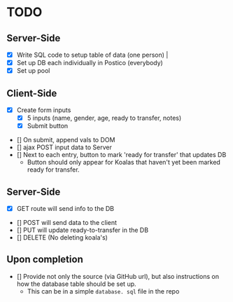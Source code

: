 # TODO

## Server-Side

- [x] Write SQL code to setup table of data (one person) |
- [x] Set up DB each individually in Postico (everybody)
- [x] Set up pool

## Client-Side

- [x] Create form inputs
  - [x] 5 inputs (name, gender, age, ready to transfer, notes)
  - [x] Submit button
- [] On submit, append vals to DOM
- [] ajax POST input data to Server
- [] Next to each entry, button to mark 'ready for transfer' that updates DB
  - Button should only appear for Koalas that haven't yet been marked ready for transfer.

## Server-Side

- [x] GET route will send info to the DB
- [] POST will send data to the client
- [] PUT will update ready-to-transfer in the DB
- [] DELETE (No deleting koala's)

## Upon completion

- [] Provide not only the source (via GitHub url), but also instructions on how the database table should be set up.
  - This can be in a simple `database. sql` file in the repo
